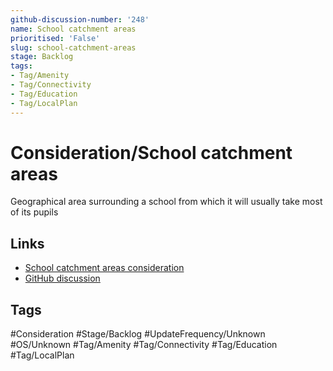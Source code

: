 ```yaml
---
github-discussion-number: '248'
name: School catchment areas
prioritised: 'False'
slug: school-catchment-areas
stage: Backlog
tags:
- Tag/Amenity
- Tag/Connectivity
- Tag/Education
- Tag/LocalPlan
---
```


# Consideration/School catchment areas

Geographical area surrounding a school from which it will usually take most of its pupils

## Links

* [School catchment areas consideration](https://design.planning.data.gov.uk/planning-consideration/school-catchment-areas)
* [GitHub discussion](https://github.com/digital-land/data-standards-backlog/discussions/248)

## Tags

#Consideration #Stage/Backlog #UpdateFrequency/Unknown #OS/Unknown #Tag/Amenity #Tag/Connectivity #Tag/Education #Tag/LocalPlan